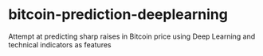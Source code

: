 # bitcoin-prediction-deeplearning
Attempt at predicting sharp raises in Bitcoin price using Deep Learning and technical indicators as features

